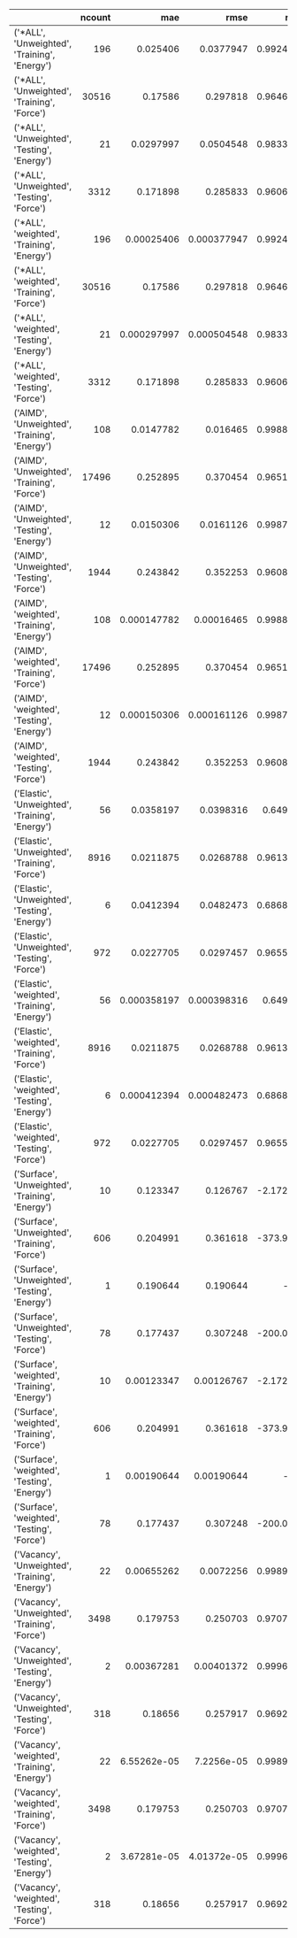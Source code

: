 |                                                 |   ncount |         mae |        rmse |         rsq |
|:------------------------------------------------|---------:|------------:|------------:|------------:|
| ('*ALL', 'Unweighted', 'Training', 'Energy')    |      196 | 0.025406    | 0.0377947   |    0.992495 |
| ('*ALL', 'Unweighted', 'Training', 'Force')     |    30516 | 0.17586     | 0.297818    |    0.964624 |
| ('*ALL', 'Unweighted', 'Testing', 'Energy')     |       21 | 0.0297997   | 0.0504548   |    0.983359 |
| ('*ALL', 'Unweighted', 'Testing', 'Force')      |     3312 | 0.171898    | 0.285833    |    0.960619 |
| ('*ALL', 'weighted', 'Training', 'Energy')      |      196 | 0.00025406  | 0.000377947 |    0.992495 |
| ('*ALL', 'weighted', 'Training', 'Force')       |    30516 | 0.17586     | 0.297818    |    0.964624 |
| ('*ALL', 'weighted', 'Testing', 'Energy')       |       21 | 0.000297997 | 0.000504548 |    0.983359 |
| ('*ALL', 'weighted', 'Testing', 'Force')        |     3312 | 0.171898    | 0.285833    |    0.960619 |
| ('AIMD', 'Unweighted', 'Training', 'Energy')    |      108 | 0.0147782   | 0.016465    |    0.998825 |
| ('AIMD', 'Unweighted', 'Training', 'Force')     |    17496 | 0.252895    | 0.370454    |    0.965119 |
| ('AIMD', 'Unweighted', 'Testing', 'Energy')     |       12 | 0.0150306   | 0.0161126   |    0.998746 |
| ('AIMD', 'Unweighted', 'Testing', 'Force')      |     1944 | 0.243842    | 0.352253    |    0.960825 |
| ('AIMD', 'weighted', 'Training', 'Energy')      |      108 | 0.000147782 | 0.00016465  |    0.998825 |
| ('AIMD', 'weighted', 'Training', 'Force')       |    17496 | 0.252895    | 0.370454    |    0.965119 |
| ('AIMD', 'weighted', 'Testing', 'Energy')       |       12 | 0.000150306 | 0.000161126 |    0.998746 |
| ('AIMD', 'weighted', 'Testing', 'Force')        |     1944 | 0.243842    | 0.352253    |    0.960825 |
| ('Elastic', 'Unweighted', 'Training', 'Energy') |       56 | 0.0358197   | 0.0398316   |    0.64931  |
| ('Elastic', 'Unweighted', 'Training', 'Force')  |     8916 | 0.0211875   | 0.0268788   |    0.961371 |
| ('Elastic', 'Unweighted', 'Testing', 'Energy')  |        6 | 0.0412394   | 0.0482473   |    0.686825 |
| ('Elastic', 'Unweighted', 'Testing', 'Force')   |      972 | 0.0227705   | 0.0297457   |    0.965583 |
| ('Elastic', 'weighted', 'Training', 'Energy')   |       56 | 0.000358197 | 0.000398316 |    0.64931  |
| ('Elastic', 'weighted', 'Training', 'Force')    |     8916 | 0.0211875   | 0.0268788   |    0.961371 |
| ('Elastic', 'weighted', 'Testing', 'Energy')    |        6 | 0.000412394 | 0.000482473 |    0.686825 |
| ('Elastic', 'weighted', 'Testing', 'Force')     |      972 | 0.0227705   | 0.0297457   |    0.965583 |
| ('Surface', 'Unweighted', 'Training', 'Energy') |       10 | 0.123347    | 0.126767    |   -2.17265  |
| ('Surface', 'Unweighted', 'Training', 'Force')  |      606 | 0.204991    | 0.361618    | -373.967    |
| ('Surface', 'Unweighted', 'Testing', 'Energy')  |        1 | 0.190644    | 0.190644    | -inf        |
| ('Surface', 'Unweighted', 'Testing', 'Force')   |       78 | 0.177437    | 0.307248    | -200.024    |
| ('Surface', 'weighted', 'Training', 'Energy')   |       10 | 0.00123347  | 0.00126767  |   -2.17265  |
| ('Surface', 'weighted', 'Training', 'Force')    |      606 | 0.204991    | 0.361618    | -373.967    |
| ('Surface', 'weighted', 'Testing', 'Energy')    |        1 | 0.00190644  | 0.00190644  | -inf        |
| ('Surface', 'weighted', 'Testing', 'Force')     |       78 | 0.177437    | 0.307248    | -200.024    |
| ('Vacancy', 'Unweighted', 'Training', 'Energy') |       22 | 0.00655262  | 0.0072256   |    0.998996 |
| ('Vacancy', 'Unweighted', 'Training', 'Force')  |     3498 | 0.179753    | 0.250703    |    0.970715 |
| ('Vacancy', 'Unweighted', 'Testing', 'Energy')  |        2 | 0.00367281  | 0.00401372  |    0.999667 |
| ('Vacancy', 'Unweighted', 'Testing', 'Force')   |      318 | 0.18656     | 0.257917    |    0.969286 |
| ('Vacancy', 'weighted', 'Training', 'Energy')   |       22 | 6.55262e-05 | 7.2256e-05  |    0.998996 |
| ('Vacancy', 'weighted', 'Training', 'Force')    |     3498 | 0.179753    | 0.250703    |    0.970715 |
| ('Vacancy', 'weighted', 'Testing', 'Energy')    |        2 | 3.67281e-05 | 4.01372e-05 |    0.999667 |
| ('Vacancy', 'weighted', 'Testing', 'Force')     |      318 | 0.18656     | 0.257917    |    0.969286 |